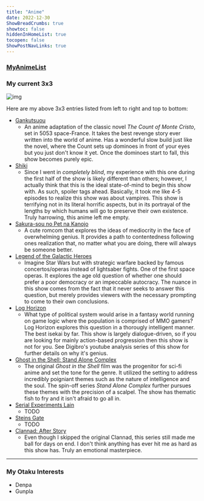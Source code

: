 ```yaml
---
title: "Anime"
date: 2022-12-30
ShowBreadCrumbs: true 
showtoc: false 
hiddenInHomeList: true
tocopen: false
ShowPostNavLinks: true
---
```


### [MyAnimeList](https://myanimelist.net/profile/kyrem1)

### My current 3x3
![img](3x3anime.jpg)

Here are my above 3x3 entries listed from left to right and top to bottom:
- [Gankutsuou](https://myanimelist.net/anime/239/Gankutsuou)
    - An anime adaptation of the classic novel *The Count of Monte Cristo*, set in 5053 space-France. It takes the best revenge story ever written into the world of anime. Has a wonderful slow build just like the novel, where the Count sets up dominoes in front of your eyes but you just don't know it yet. Once the dominoes start to fall, this show becomes purely epic.
- [Shiki](https://myanimelist.net/anime/7724/Shiki)
    - Since I went in *completely blind*, my experience with this one during the first half of the show is likely different than others; however, I actually think that this is the ideal state-of-mind to begin this show with. As such, spoiler tags ahead. Basically, it took me like 4-5 episodes to realize this show was about vampires. This show is terrifying not in its literal horrific aspects, but in its portrayal of the lengths by which humans will go to preserve their own existence. Truly harrowing, this anime left me empty.
- [Sakura-sou no Pet na Kanojo](https://myanimelist.net/anime/13759/Sakura-sou_no_Pet_na_Kanojo)
    - A cute romcom that explores the ideas of mediocrity in the face of overwhelming genius. It provides a path to contentedness following ones realization that, no matter what you are doing, there will always be someone better.
- [Legend of the Galactic Heroes](https://myanimelist.net/anime/820/Ginga_Eiyuu_Densetsu)
    - Imagine Star Wars but with strategic warfare backed by famous concertos/operas instead of lightsaber fights. One of the first space operas. It explores the age old question of whether one should prefer a poor democracy or an impeccable autocracy. The nuance in this show comes from the fact that it never seeks to answer this question, but merely provides viewers with the necessary prompting to come to their own conclusions.
- [Log Horizon](https://myanimelist.net/anime/17265/Log_Horizon)
    - What type of political system would arise in a fantasy world running on game logic where the population is comprised of MMO gamers? Log Horizon explores this question in a thorougly intelligent manner. The best isekai by far. This show is largely dialogue-driven, so if you are looking for mainly action-based progression then this show is not for you. See Digibro's youtube analysis series of this show for further details on why it's genius.
- [Ghost in the Shell: Stand Alone Complex](https://myanimelist.net/anime/467/Koukaku_Kidoutai__Stand_Alone_Complex)
    - The original *Ghost in the Shell* film was the progenitor for sci-fi anime and set the tone for the genre. It utilized the setting to address incredibly poigniant themes such as the nature of intelligence and the soul. The spin-off series *Stand Alone Complex* further pursues these themes with the precision of a scalpel. The show has thematic fish to fry and it isn't afraid to go all in.
- [Serial Experiments Lain](https://myanimelist.net/anime/339/Serial_Experiments_Lain)
    - TODO
- [Steins Gate](https://myanimelist.net/anime/9253/Steins_Gate)
    - TODO
- [Clannad: After Story](https://myanimelist.net/anime/4181/Clannad__After_Story)
    - Even though I skipped the original Clannad, this series still made me ball for days on end. I don't think anything has ever hit me as hard as this show has. Truly an emotional masterpiece.
****

### My Otaku Interests

- Denpa
- Gunpla
